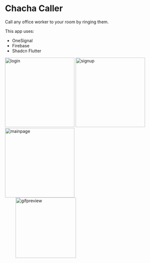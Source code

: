 # Chacha Caller

Call any office worker to your room by ringing them.

This app uses:
 - OneSignal
 - Firebase
 - Shadcn Flutter

<img width="230" alt="login" src="https://github.com/user-attachments/assets/c7772352-fe2e-4b40-90e3-dee405485fa1" />
<img width="230" alt="signup" src="https://github.com/user-attachments/assets/bc8e29b8-8194-4fbd-bde6-f2ab1f282d3d" />
<img width="230" alt="mainpage" src="https://github.com/user-attachments/assets/8cb36ac8-dcf3-42ad-a96d-136b8e4992a9" /> <br/>
&nbsp;&nbsp;&nbsp;&nbsp;&nbsp;&nbsp;&nbsp;&nbsp;
<img width="200" alt="gifpreview" src="https://github.com/user-attachments/assets/6892064a-59eb-40b6-9c1c-87a003b88f02" />
